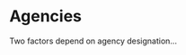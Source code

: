 <link href="wfips.css" rel="stylesheet" type="text/css">

Agencies
========

Two factors depend on agency designation...


